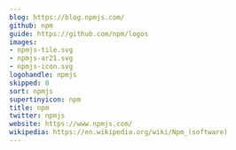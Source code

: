 ```yaml
---
blog: https://blog.npmjs.com/
github: npm
guide: https://github.com/npm/logos
images:
- npmjs-tile.svg
- npmjs-ar21.svg
- npmjs-icon.svg
logohandle: npmjs
skipped: 0
sort: npmjs
supertinyicon: npm
title: npm
twitter: npmjs
website: https://www.npmjs.com/
wikipedia: https://en.wikipedia.org/wiki/Npm_(software)
---
```

